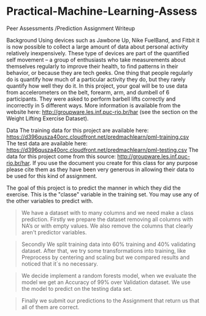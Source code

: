 # Practical-Machine-Learning-Assess
Peer Assessments /Prediction Assignment Writeup

Background
Using devices such as Jawbone Up, Nike FuelBand, and Fitbit it is now possible to collect a large amount of data about personal activity relatively inexpensively. These type of devices are part of the quantified self movement – a group of enthusiasts who take measurements about themselves regularly to improve their health, to find patterns in their behavior, or because they are tech geeks. One thing that people regularly do is quantify how much of a particular activity they do, but they rarely quantify how well they do it. In this project, your goal will be to use data from accelerometers on the belt, forearm, arm, and dumbell of 6 participants. They were asked to perform barbell lifts correctly and incorrectly in 5 different ways. More information is available from the website here: http://groupware.les.inf.puc-rio.br/har (see the section on the Weight Lifting Exercise Dataset). 

Data 
The training data for this project are available here: 
https://d396qusza40orc.cloudfront.net/predmachlearn/pml-training.csv
The test data are available here: 
https://d396qusza40orc.cloudfront.net/predmachlearn/pml-testing.csv
The data for this project come from this source: http://groupware.les.inf.puc-rio.br/har. If you use the document you create for this class for any purpose please cite them as they have been very generous in allowing their data to be used for this kind of assignment. 

The goal of this project is to predict the manner in which they did the exercise. This is the "classe" variable in the training set. You may use any of the other variables to predict with.

> We have a dataset with to many columns and we need make a class prediction.
Firstly we prepare the dataset removing all columns with NA’s or with empty values. We also remove the columns that clearly aren't predictor variables.

> Secondly We split training data into 60% training and 40% validating dataset.
After that, we try some transformations into training, like Preprocess by centering and scaling but we compared results and noticed that it´s no necessary.

> We  decide implement a random forests model, when we evaluate the model we get an Accuracy of 99% over Validation dataset.
We use the model to predict on the testing data set. 

> Finally we submit our predictions to the Assignment that return us that all of them are correct.


